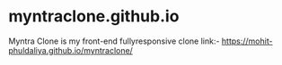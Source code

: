 # myntraclone.github.io
Myntra Clone is my front-end fullyresponsive clone
link:- https://mohit-phuldaliya.github.io/myntraclone/
